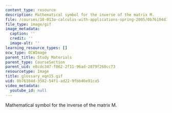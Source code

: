 ```yaml
---
content_type: resource
description: Mathematical symbol for the inverse of the matrix M.
file: /courses/18-013a-calculus-with-applications-spring-2005/0b76104d358254f1ad229fbb46e91ca5_glossary_eqn15.gif
file_type: image/gif
image_metadata:
  caption: ''
  credit: ''
  image-alt: ''
learning_resource_types: []
ocw_type: OCWImage
parent_title: Study Materials
parent_type: CourseSection
parent_uid: e8cdc347-f062-2f11-96ad-2879f268cc73
resourcetype: Image
title: glossary_eqn15.gif
uid: 0b76104d-3582-54f1-ad22-9fbb46e91ca5
video_metadata:
  youtube_id: null
---
```

Mathematical symbol for the inverse of the matrix M.

